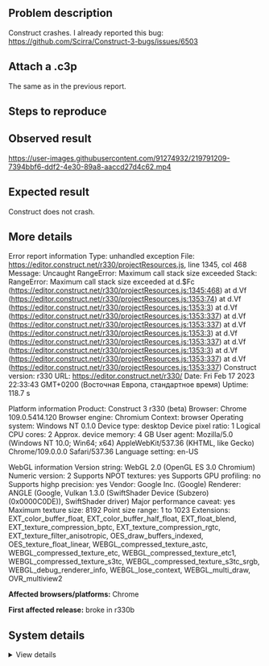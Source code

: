## Problem description

Construct crashes. I already reported this bug: https://github.com/Scirra/Construct-3-bugs/issues/6503

## Attach a .c3p

The same as in the previous report.

## Steps to reproduce



## Observed result

https://user-images.githubusercontent.com/91274932/219791209-7394bbf6-ddf2-4e30-89a8-aaccd27d4c62.mp4

## Expected result

Construct does not crash.

## More details

Error report information
Type: unhandled exception
File: https://editor.construct.net/r330/projectResources.js, line 1345, col 468
Message: Uncaught RangeError: Maximum call stack size exceeded
Stack: RangeError: Maximum call stack size exceeded at d.$Fc (https://editor.construct.net/r330/projectResources.js:1345:468) at d.Vf (https://editor.construct.net/r330/projectResources.js:1353:74) at d.Vf (https://editor.construct.net/r330/projectResources.js:1353:3) at d.Vf (https://editor.construct.net/r330/projectResources.js:1353:337) at d.Vf (https://editor.construct.net/r330/projectResources.js:1353:337) at d.Vf (https://editor.construct.net/r330/projectResources.js:1353:3) at d.Vf (https://editor.construct.net/r330/projectResources.js:1353:337) at d.Vf (https://editor.construct.net/r330/projectResources.js:1353:3) at d.Vf (https://editor.construct.net/r330/projectResources.js:1353:337) at d.Vf (https://editor.construct.net/r330/projectResources.js:1353:337)
Construct version: r330
URL: https://editor.construct.net/r330/
Date: Fri Feb 17 2023 22:33:43 GMT+0200 (Восточная Европа, стандартное время)
Uptime: 118.7 s

Platform information
Product: Construct 3 r330 (beta)
Browser: Chrome 109.0.5414.120
Browser engine: Chromium
Context: browser
Operating system: Windows NT 0.1.0
Device type: desktop
Device pixel ratio: 1
Logical CPU cores: 2
Approx. device memory: 4 GB
User agent: Mozilla/5.0 (Windows NT 10.0; Win64; x64) AppleWebKit/537.36 (KHTML, like Gecko) Chrome/109.0.0.0 Safari/537.36
Language setting: en-US

WebGL information
Version string: WebGL 2.0 (OpenGL ES 3.0 Chromium)
Numeric version: 2
Supports NPOT textures: yes
Supports GPU profiling: no
Supports highp precision: yes
Vendor: Google Inc. (Google)
Renderer: ANGLE (Google, Vulkan 1.3.0 (SwiftShader Device (Subzero) (0x0000C0DE)), SwiftShader driver)
Major performance caveat: yes
Maximum texture size: 8192
Point size range: 1 to 1023
Extensions: EXT_color_buffer_float, EXT_color_buffer_half_float, EXT_float_blend, EXT_texture_compression_bptc, EXT_texture_compression_rgtc, EXT_texture_filter_anisotropic, OES_draw_buffers_indexed, OES_texture_float_linear, WEBGL_compressed_texture_astc, WEBGL_compressed_texture_etc, WEBGL_compressed_texture_etc1, WEBGL_compressed_texture_s3tc, WEBGL_compressed_texture_s3tc_srgb, WEBGL_debug_renderer_info, WEBGL_lose_context, WEBGL_multi_draw, OVR_multiview2

**Affected browsers/platforms:** Chrome

**First affected release:** broke in r330b

## System details

<details><summary>View details</summary>

Platform information
Product: Construct 3 r330 (beta)
Browser: Chrome 109.0.5414.120
Browser engine: Chromium
Context: browser
Operating system: Windows NT 0.1.0
Device type: desktop
Device pixel ratio: 1
Logical CPU cores: 2
Approx. device memory: 4 GB
User agent: Mozilla/5.0 (Windows NT 10.0; Win64; x64) AppleWebKit/537.36 (KHTML, like Gecko) Chrome/109.0.0.0 Safari/537.36
Language setting: en-US

Local storage
Storage quota (approx): 59 gb
Storage usage (approx): 193 mb (0.3%)
Persistant storage: No

Browser support notes
This list contains missing features that are not required, but could improve performance or user experience if supported.

UI effects are disabled in settings.
WebGL indicates a major performance caveat. It is probably using software rendering.
WebGL information
Version string: WebGL 2.0 (OpenGL ES 3.0 Chromium)
Numeric version: 2
Supports NPOT textures: yes
Supports GPU profiling: no
Supports highp precision: yes
Vendor: Google Inc. (Google)
Renderer: ANGLE (Google, Vulkan 1.3.0 (SwiftShader Device (Subzero) (0x0000C0DE)), SwiftShader driver)
Major performance caveat: yes
Maximum texture size: 8192
Point size range: 1 to 1023
Extensions:

EXT_color_buffer_float
EXT_color_buffer_half_float
EXT_float_blend
EXT_texture_compression_bptc
EXT_texture_compression_rgtc
EXT_texture_filter_anisotropic
OES_draw_buffers_indexed
OES_texture_float_linear
WEBGL_compressed_texture_astc
WEBGL_compressed_texture_etc
WEBGL_compressed_texture_etc1
WEBGL_compressed_texture_s3tc
WEBGL_compressed_texture_s3tc_srgb
WEBGL_debug_renderer_info
WEBGL_lose_context
WEBGL_multi_draw
OVR_multiview2
Audio information
System sample rate: 48000 Hz
Output channels: 2
Output interpretation: speakers
Supported decode formats:

WebM Opus (audio/webm; codecs=opus)
Ogg Opus (audio/ogg; codecs=opus)
WebM Vorbis (audio/webm; codecs=vorbis)
Ogg Vorbis (audio/ogg; codecs=vorbis)
MPEG-4 AAC (audio/mp4; codecs=mp4a.40.5)
MP3 (audio/mpeg)
FLAC (audio/flac)
PCM WAV (audio/wav; codecs=1)
Supported encode formats:

WebM Opus (audio/webm; codecs=opus)
Video information
Supported decode formats:

WebM AV1 (video/webm; codecs=av01.0.00M.08)
MP4 AV1 (video/mp4; codecs=av01.0.00M.08)
WebM VP9 (video/webm; codecs=vp9)
WebM VP8 (video/webm; codecs=vp8)
Ogg Theora (video/ogg; codecs=theora)
H.264 (video/mp4; codecs=avc1.42E01E)
Supported encode formats:

WebM VP9 (video/webm; codecs=vp9)
WebM VP8 (video/webm; codecs=vp8)

</details>
